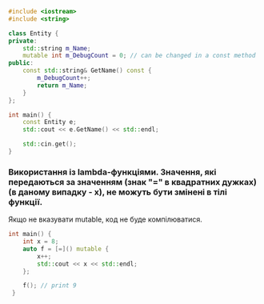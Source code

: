 ```cpp
#include <iostream>
#include <string>

class Entity {
private:
    std::string m_Name;
    mutable int m_DebugCount = 0; // can be changed in a const method
public:
    const std::string& GetName() const {
        m_DebugCount++;
        return m_Name;
    }
};

int main() {
    const Entity e;
    std::cout << e.GetName() << std::endl;

    std::cin.get();
}
```

### Використання із lambda-функціями. Значення, які передаються за значенням (знак "=" в квадратних дужках) (в даному випадку - x), не можуть бути змінені в тілі функції.
Якщо не вказувати mutable, код не буде компілюватися.
```cpp
int main() {
    int x = 8;
    auto f = [=]() mutable {
        x++;
        std::cout << x << std::endl;
    };

    f(); // print 9
 }